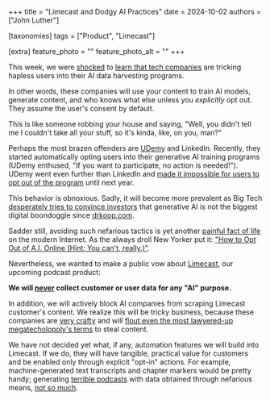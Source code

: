 +++
title = "Limecast and Dodgy AI Practices"
date = 2024-10-02
authors = ["John Luther"]

[taxonomies]
tags = ["Product", "Limecast"]

[extra]
feature_photo = ""
feature_photo_alt = ""
+++

This week, we were [shocked](hhttps://www.youtube.com/watch?v=HMIyDf3gBoY "Shocked, SHOCKED") to [learn that tech companies](https://www.404media.co/podcast-ai-companies-are-opting-you-in-by-default/ "404 Media podcast") are tricking hapless users into their AI data harvesting programs.

<!-- more --> 

In other words, these companies will use your content to train AI models, generate content, and who knows what else unless you *explicitly* opt out. They assume the user's consent by default.

This is like someone robbing your house and saying, "Well, you didn't tell me I couldn't take all your stuff, so it's kinda, like, on you, man?"

Perhaps the most brazen offenders are [UDemy](https://udemy.com/ "UDemy website") and LinkedIn. Recently, they started automatically opting users into their generative AI training programs (UDemy enthused, "If you want to participate, no action is needed!"). UDemy went even further than LinkedIn and [made it impossible for users to opt out of the program](https://www.404media.co/massive-e-learning-platform-udemy-gave-teachers-a-gen-ai-opt-out-window-its-already-over/ "404 Media story about UDemy") until next year.

This behavior is obnoxious. Sadly, it will become more prevalent as Big Tech [desperately tries to convince investors](https://www.wheresyoured.at/oai-business/ "OpenAI is a Bad Business") that generative AI is not the biggest digital boondoggle since [drkoop.com](https://money.cnn.com/magazines/fortune/fortune_archive/2000/05/29/280613/index.htm "Dr. Koop!"). 

Sadder still, avoiding such nefarious tactics is yet another [painful fact of life](https://theweek.com/media/what-is-the-dead-internet-theory) on the modern Internet. As the always droll New Yorker put it: ["How to Opt Out of A.I. Online (Hint: You can't, really.)"](https://www.newyorker.com/culture/infinite-scroll/how-to-opt-out-of-ai-online).

Nevertheless, we wanted to make a public vow about [Limecast](https://limecast.net/ "Limecast website"), our upcoming podcast product: 

**We will [never](https://www.merriam-webster.com/dictionary/never "Definition of NEVER") collect customer or user data for any "AI" purpose.**

In addition, we will actively block AI companies from scraping Limecast customer's content. We realize this will be tricky business, because these companies are [very crafty](https://www.f5.com/labs/articles/threat-intelligence/how-to-identify-and-stop-scrapers "These MFers are hard to outsmart") and will [flout even the most lawyered-up megatecholopoly's terms](https://futurism.com/the-byte/nvidia-caught-scraping-youtube-ai "Nvidia ain't afraid of the GOOG") to steal content.

We have not decided yet what, if any, automation features we will build into Limecast. If we do, they will have tangible, practical value for customers and be enabled only through explicit "opt-in" actions. For example, machine-generated text transcripts and chapter markers would be pretty handy; generating [terrible podcasts](https://podcast.ai/ "Podcast.ai") with data obtained through nefarious means, [not so much](https://www.wired.com/story/generative-ai-podcasts-boring/ "Generative AI podcasts confirmed to be boring").

